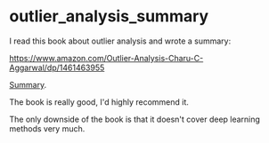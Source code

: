 # outlier_analysis_summary

I read this book about outlier analysis and wrote a summary:

https://www.amazon.com/Outlier-Analysis-Charu-C-Aggarwal/dp/1461463955

[Summary](https://github.com/hariharsubramanyam/outlier_analysis_summary/blob/master/OutlierAnalysisSummary.pdf).

The book is really good, I'd highly recommend it.

The only downside of the book is that it doesn't cover deep learning methods very much.
